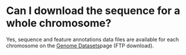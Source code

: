# Can I download the sequence for a whole chromosome?
<!-- pombase_categories: Sequence Retrieval -->

Yes, sequence and feature annotations data files are available for each
chromosome on the [Genome Datasets](/downloads/genome-datasets)page (FTP
download).


